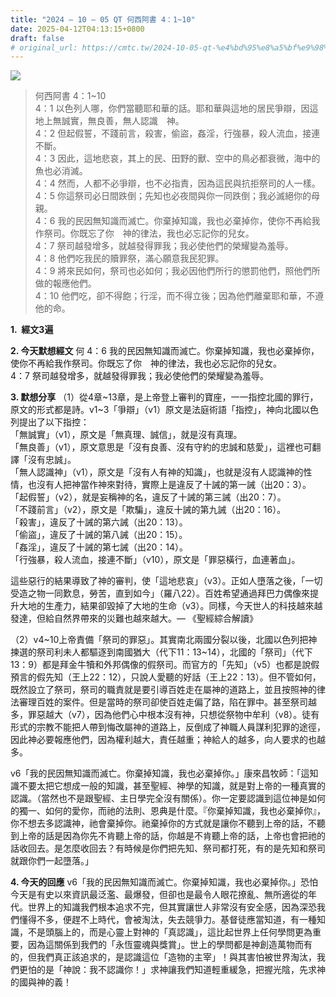 ```yaml
---
title: "2024 – 10 – 05 QT 何西阿書 4：1~10"
date: 2025-04-12T04:13:15+0800
draft: false
# original_url: https://cmtc.tw/2024-10-05-qt-%e4%bd%95%e8%a5%bf%e9%98%bf%e6%9b%b8-4%ef%bc%9a110
---
```


![](/images/qt.jpg)
> 何西阿書 4：1\~10  
> 4：1 以色列人哪，你們當聽耶和華的話。耶和華與這地的居民爭辯，因這地上無誠實，無良善，無人認識　神。  
> 4：2 但起假誓，不踐前言，殺害，偷盜，姦淫，行強暴，殺人流血，接連不斷。  
> 4：3 因此，這地悲哀，其上的民、田野的獸、空中的鳥必都衰微，海中的魚也必消滅。  
> 4：4 然而，人都不必爭辯，也不必指責，因為這民與抗拒祭司的人一樣。  
> 4：5 你這祭司必日間跌倒；先知也必夜間與你一同跌倒；我必滅絕你的母親。  
> 4：6 我的民因無知識而滅亡。你棄掉知識，我也必棄掉你，使你不再給我作祭司。你既忘了你　神的律法，我也必忘記你的兒女。  
> 4：7 祭司越發增多，就越發得罪我；我必使他們的榮耀變為羞辱。  
> 4：8 他們吃我民的贖罪祭，滿心願意我民犯罪。  
> 4：9 將來民如何，祭司也必如何；我必因他們所行的懲罰他們，照他們所做的報應他們。  
> 4：10 他們吃，卻不得飽；行淫，而不得立後；因為他們離棄耶和華，不遵他的命。

**1.  經文3遍**

**2. 今天默想經文**
何 4：6 我的民因無知識而滅亡。你棄掉知識，我也必棄掉你，使你不再給我作祭司。你既忘了你　神的律法，我也必忘記你的兒女。  
4：7 祭司越發增多，就越發得罪我；我必使他們的榮耀變為羞辱。

**3. 默想分享**
（1）從4章~13章，是上帝登上審判的寶座，一一指控北國的罪行，原文的形式都是詩。v1\~3「爭辯」（v1）原文是法庭術語「指控」，神向北國以色列提出了以下指控：  
「無誠實」（v1），原文是「無真理、誠信」，就是沒有真理。  
「無良善」（v1），原文意思是「沒有良善、沒有守約的忠誠和慈愛」，這裡也可翻譯「沒有忠誠」。  
「無人認識神」（v1），原文是「沒有人有神的知識」，也就是沒有人認識神的性情，也沒有人把神當作神來對待，實際上是違反了十誡的第一誡（出20：3）。  
「起假誓」（v2），就是妄稱神的名，違反了十誡的第三誡（出20：7）。  
「不踐前言」（v2），原文是「欺騙」，違反十誡的第九誡（出20：16）。  
「殺害」，違反了十誡的第六誡（出20：13）。  
「偷盜」，違反了十誡的第八誡（出20：15）。  
「姦淫」，違反了十誡的第七誡（出20：14）。  
「行強暴，殺人流血，接連不斷」（v10），原文是「罪惡橫行，血連著血」。

這些惡行的結果導致了神的審判，使「這地悲哀」（v3）。正如人墮落之後，「一切受造之物一同歎息，勞苦，直到如今」（羅八22）。百姓希望通過拜巴力偶像來提升大地的生產力，結果卻毀掉了大地的生命（v3）。同樣，今天世人的科技越來越發達，但給自然界帶來的災難也越來越大。— 《聖經綜合解讀》

（2）v4\~10上帝責備「祭司的罪惡」。其實南北兩國分裂以後，北國以色列把神揀選的祭司利未人都驅逐到南國猶大（代下11：13\~14），北國的「祭司」（代下13：9）都是拜金牛犢和外邦偶像的假祭司。而官方的「先知」（v5）也都是說假預言的假先知（王上22：12），只說人愛聽的好話（王上22：13）。但不管如何，既然設立了祭司，祭司的職責就是要引導百姓走在屬神的道路上，並且按照神的律法審理百姓的案件。但是當時的祭司卻使百姓走偏了路，陷在罪中。甚至祭司越多，罪惡越大（v7），因為他們心中根本沒有神，只想從祭物中牟利（v8）。徒有形式的宗教不能把人帶到悔改屬神的道路上，反倒成了神職人員謀利犯罪的途徑，因此神必要報應他們，因為權利越大，責任越重；神給人的越多，向人要求的也越多。

v6「我的民因無知識而滅亡。你棄掉知識，我也必棄掉你。」康來昌牧師：「這知識不要太把它想成一般的知識，甚至聖經、神學的知識，就是對上帝的一種真實的認識。（當然也不是跟聖經、主日學完全沒有關係）。你一定要認識到這位神是如何的獨一、如何的愛你，而祂的法則、恩典是什麼。『你棄掉知識，我也必棄掉你』，你不想去多認識神，祂會棄掉你。祂棄掉你的方式就是讓你不聽到上帝的話，不聽到上帝的話是因為你先不肯聽上帝的話，你越是不肯聽上帝的話，上帝也會把祂的話收回去。是怎麼收回去？有時候是你們把先知、祭司都打死，有的是先知和祭司就跟你們一起墮落。」

**4. 今天的回應**
v6「我的民因無知識而滅亡。你棄掉知識，我也必棄掉你。」恐怕今天是有史以來資訊最泛濫、最爆發，但卻也是最令人眼花撩亂、無所適從的年代。世界上的知識我們根本追求不完，但其實讓世人非常沒有安全感，因為深恐我們懂得不多，便趕不上時代，會被淘汰，失去競爭力。基督徒應當知道，有一種知識，不是頭腦上的，而是心靈上對神的「真認識」，這比起世界上任何學問更為重要，因為這關係到我們的「永恆靈魂與獎賞」。世上的學問都是神創造萬物而有的，但我們真正該追求的，是認識這位「造物的主宰」！與其害怕被世界淘汰，我們更怕的是「神說：我不認識你！」求神讓我們知道輕重緩急，把握光陰，先求神的國與神的義！
